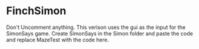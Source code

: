 # FinchSimon

Don't Uncomment anything.
This verison uses the gui as the input for the SimonSays game.
Create SimonSays in the Simon folder and paste the code and replace MazeTest with the code here.
